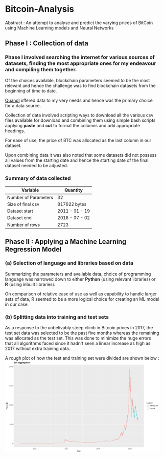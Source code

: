 # Bitcoin-Analysis
Abstract : An attempt to analyse and predict the varying prices of BitCoin using Machine Learning models and Neural Networks

## Phase I : Collection of data
### Phase I involved searching the internet for various sources of datasets, finding the most appropriate ones for my endeavour and compiling them together. 
Of the choices available, blockchain parameters seemed to be the most relevant and hence the challenge was to find blockchain datasets from the beginning of time to date.

[Quandl](https://www.quandl.com/) offered data to my very needs and hence was the primary choice for a data source.

Collection of data involved scripting ways to download all the various csv files available for download and combining them using simple bash scripts applying **paste** and **cut** to format the columns and add appropriate headings.

For ease of use, the price of BTC was allocated as the last column in our dataset.

Upon combining data it was also noted that some datasets did not possess all values from the starting date and hence the starting date of the final dataset needed to be adjusted.

### Summary of data collected
Variable | Quantity
-------- | ---------
Number of Parameters | 32
Size of final csv | 817922 bytes
Dataset start | 2011 - 01 - 19
Dataset end | 2018 - 07 - 02
Number of rows | 2723

## Phase II : Applying a Machine Learning Regression Model

### (a) Selection of language and libraries based on data
Summarizing the parameters and available data, choice of programming language was narrowed down to either **Python** (using relevant libraries) or **R** (using inbuilt libraries).

On comparison of relative ease of use as well as capability to handle larger sets of data, R seemed to be a more logical choice for creating an ML model in our case.

### (b) Splitting data into training and test sets
As a response to the unbelivably steep climb in Bitcoin prices in 2017, the test set data was selected to be the past five months whereas the remaining was allocated as the test set. This was done to minimize the huge errors that all algorithms faced since it hadn't seen a linear increase as high as 2017 without extra training data.

A rough plot of how the test and training set were divided are shown below :
![Set Segregation](https://raw.githubusercontent.com/znxftw/Bitcoin-Analysis/master/output-graphs/set-segregation.png "Division of sets")
